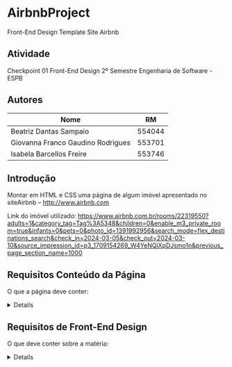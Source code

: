 # AirbnbProject
Front-End Design Template Site Airbnb
## Atividade
Checkpoint 01 Front-End Design 2º Semestre 
Engenharia de Software - ESPB
## Autores
|Nome                              |RM             |
|----------------------------------|---------------|
|Beatriz Dantas Sampaio            |554044         |
|Giovanna Franco Gaudino Rodrigues |553701         |
|Isabela Barcellos Freire          |553746         |

## Introdução 
Montar em HTML e CSS uma página de algum imóvel apresentado no siteAirbnb – http://www.airbnb.com 

Link do imóvel utilizado: https://www.airbnb.com.br/rooms/22319550?adults=1&category_tag=Tag%3A5348&children=0&enable_m3_private_room=true&infants=0&pets=0&photo_id=1391992956&search_mode=flex_destinations_search&check_in=2024-03-05&check_out=2024-03-10&source_impression_id=p3_1709154269_W4YeNQiXpDJsmo1n&previous_page_section_name=1000 

## Requisitos Conteúdo da Página 
O que a página deve conter: 
<details>
    <ul>
        <li>Você deve utilizar apenas as informações do imóvel apresentadas pela plataforma.</li>
        <li>Título da página – nome do imóvel anunciado na página.</li>
        <li>Descrição do imóvel – pequena descrição de como o imóvel é apresentadona plataforma.</li>
        <li>Valor da diária.</li>
        <li>Tipo de acomodação.</li>
        <li>Comodidades apresentadas.</li>
        <li>Localização / quantidade de hóspedes / número de quartos / número debanheiros.</li>
        <li>Regras das casa.</li>
        <li>05 imagens do imóvel (grade principal somente).</li>
        <li>02 avaliações de pessoas que se hospedaram.</li>
    </ul>
</details>

## Requisitos de Front-End Design
O que deve conter sobre a matéria:
<details>
    <ul>
        <li>Utilização da estrutura HTML válida.Organização de código.</li>
        <li>Utilização de títulos, parágrafos, imagens e listas.</li>
        <li>Imagens que não possuírem o atributo alt preenchido, terão 0.25 dedesconto na nota por imagem.</li>
        <li>Página sem title, title vazio ou title como document, perderão 1.0 da nota.</li>
        <li>Uso de formatação CSS externa para todos os elementos.</li>
        <li>Padronização e coerência no uso de cores e tamanhos das fontes.</li>
        <li>Utilização de Google Fonts para a página inteira.</li>
        <li>Utilizar flexbox para organização.</li>
        <li>Padronização do tamanho das imagens.</li>
        <li>Exibição das informações do imóvel de forma clara e objetiva.</li>
        <li>Utilização de estrutura de pastas coerente com o projeto.</li>
    </ul>
</details>
